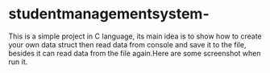# studentmanagementsystem-
This is a simple project in C language, its main idea is to show how to create your own data struct then read data from console and save it to the file, besides it can read data from the file again.Here are some screenshot when run it.

